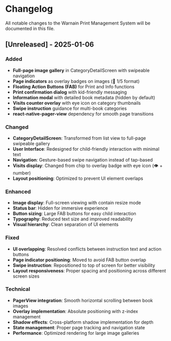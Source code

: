 # Changelog

All notable changes to the Warnain Print Management System will be documented in this file.

## [Unreleased] - 2025-01-06

### Added
- **Full-page image gallery** in CategoryDetailScreen with swipeable navigation
- **Page indicators** as overlay badges on images (📄 1/5 format)
- **Floating Action Buttons (FAB)** for Print and Info functions
- **Print confirmation dialog** with kid-friendly messaging
- **Information modal** with detailed book metadata (hidden by default)
- **Visits counter overlay** with eye icon on category thumbnails
- **Swipe instruction** guidance for multi-book categories
- **react-native-pager-view** dependency for smooth page transitions

### Changed
- **CategoryDetailScreen**: Transformed from list view to full-page swipeable gallery
- **User Interface**: Redesigned for child-friendly interaction with minimal text
- **Navigation**: Gesture-based swipe navigation instead of tap-based
- **Visits display**: Changed from chip to overlay badge with eye icon (👁️ + number)
- **Layout positioning**: Optimized to prevent UI element overlaps

### Enhanced
- **Image display**: Full-screen viewing with contain resize mode
- **Status bar**: Hidden for immersive experience
- **Button sizing**: Large FAB buttons for easy child interaction
- **Typography**: Reduced text size and improved readability
- **Visual hierarchy**: Clean separation of UI elements

### Fixed
- **UI overlapping**: Resolved conflicts between instruction text and action buttons
- **Page indicator positioning**: Moved to avoid FAB button overlap
- **Swipe instruction**: Repositioned to top of screen for better visibility
- **Layout responsiveness**: Proper spacing and positioning across different screen sizes

### Technical
- **PagerView integration**: Smooth horizontal scrolling between book images
- **Overlay implementation**: Absolute positioning with z-index management
- **Shadow effects**: Cross-platform shadow implementation for depth
- **State management**: Proper page tracking and navigation state
- **Performance**: Optimized rendering for large image galleries 